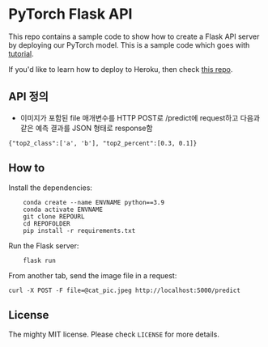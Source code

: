 # PyTorch Flask API

This repo contains a sample code to show how to create a Flask API server by deploying our PyTorch model. This is a sample code which goes with [tutorial](https://pytorch.org/tutorials/intermediate/flask_rest_api_tutorial.html).

If you'd like to learn how to deploy to Heroku, then check [this repo](https://github.com/avinassh/pytorch-flask-api-heroku).


## API 정의
- 이미지가 포함된 file 매개변수를 HTTP POST로 /predict에 request하고 다음과 같은 예측 결과를 JSON 형태로 response함

```
{"top2_class":['a', 'b'], "top2_percent":[0.3, 0.1]}
``` 


## How to 

Install the dependencies:

```
    conda create --name ENVNAME python==3.9
    conda activate ENVNAME
    git clone REPOURL
    cd REPOFOLDER
    pip install -r requirements.txt

```


Run the Flask server:
```
    flask run

```


From another tab, send the image file in a request:

    curl -X POST -F file=@cat_pic.jpeg http://localhost:5000/predict


## License

The mighty MIT license. Please check `LICENSE` for more details.
